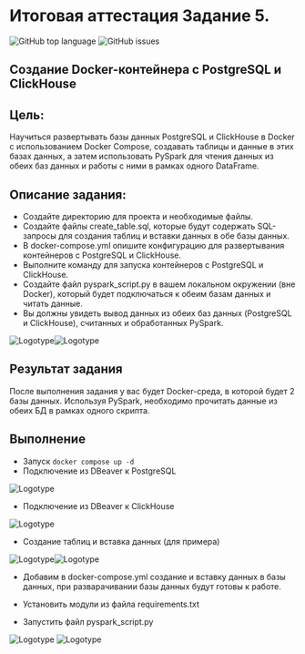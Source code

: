 # Итоговая аттестация Задание 5.
![GitHub top language](https://img.shields.io/github/languages/top/alneo/data1T_task_05)
![GitHub issues](https://img.shields.io/github/issues/alneo/data1T_task_05)

## Создание Docker-контейнера с PostgreSQL и ClickHouse

## Цель:
Научиться развертывать базы данных PostgreSQL и ClickHouse в Docker с использованием Docker Compose, создавать таблицы и данные в этих базах данных, а затем использовать PySpark для чтения данных из обеих баз данных и работы с ними в рамках одного DataFrame.

## Описание задания:
- Создайте директорию для проекта и необходимые файлы.
- Создайте файлы create_table.sql, которые будут содержать SQL-запросы для создания таблиц и вставки данных в обе базы данных.
- В docker-compose.yml опишите конфигурацию для развертывания контейнеров с PostgreSQL и ClickHouse.
- Выполните команду для запуска контейнеров с PostgreSQL и ClickHouse.
- Создайте файл pyspark_script.py в вашем локальном окружении (вне Docker), который будет подключаться к обеим базам данных и читать данные.
- Вы должны увидеть вывод данных из обеих баз данных (PostgreSQL и ClickHouse), считанных и обработанных PySpark.

![Logotype](./screenshots/example_01.png)![Logotype](./screenshots/example_02.png)

## Результат задания
 После выполнения задания у вас будет Docker-среда, в которой будет 2 базы данных. Используя PySpark, необходимо прочитать данные из обеих БД в рамках одного скрипта.

## Выполнение
- Запуск ```docker compose up -d```
- Подключение из DBeaver к PostgreSQL

![Logotype](./screenshots/step_01.png)
- Подключение из DBeaver к ClickHouse

![Logotype](./screenshots/step_02.png)
- Создание таблиц и вставка данных (для примера)

![Logotype](./screenshots/step_03.png)![Logotype](./screenshots/step_04.png)

- Добавим в docker-compose.yml создание и вставку данных в базы данных, при разварачивании базы данных будут готовы к работе.

- Установить модули из файла requirements.txt
- Запустить файл pyspark_script.py

![Logotype](./screenshots/step_05.png)
![Logotype](./screenshots/step_06.png)